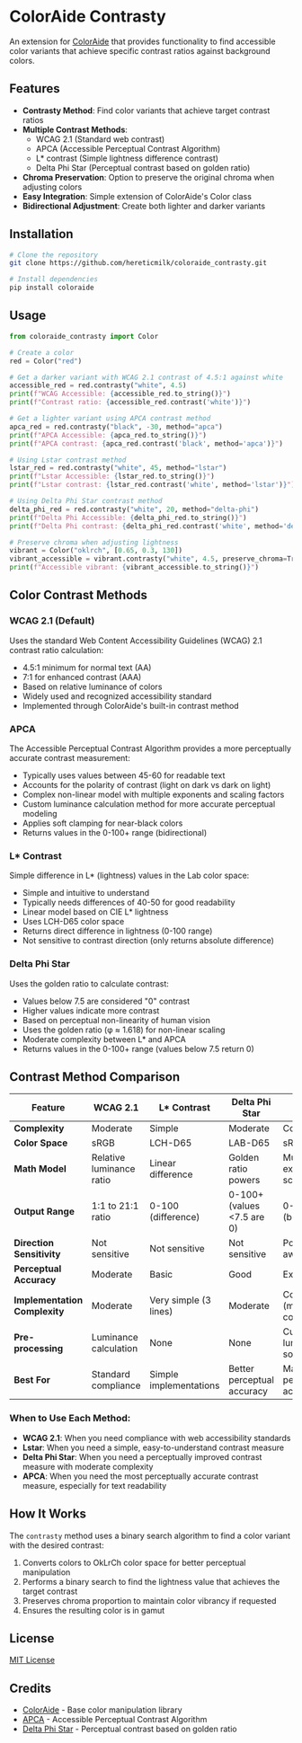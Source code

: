 # ColorAide Contrasty

An extension for [ColorAide](https://github.com/facelessuser/coloraide) that provides functionality to find accessible color variants that achieve specific contrast ratios against background colors.

## Features

- **Contrasty Method**: Find color variants that achieve target contrast ratios
- **Multiple Contrast Methods**:
  - WCAG 2.1 (Standard web contrast)
  - APCA (Accessible Perceptual Contrast Algorithm)
  - L* contrast (Simple lightness difference contrast)
  - Delta Phi Star (Perceptual contrast based on golden ratio)
- **Chroma Preservation**: Option to preserve the original chroma when adjusting colors
- **Easy Integration**: Simple extension of ColorAide's Color class
- **Bidirectional Adjustment**: Create both lighter and darker variants

## Installation

```bash
# Clone the repository
git clone https://github.com/hereticmilk/coloraide_contrasty.git

# Install dependencies
pip install coloraide
```

## Usage

```python
from coloraide_contrasty import Color

# Create a color
red = Color("red")

# Get a darker variant with WCAG 2.1 contrast of 4.5:1 against white
accessible_red = red.contrasty("white", 4.5)
print(f"WCAG Accessible: {accessible_red.to_string()}")
print(f"Contrast ratio: {accessible_red.contrast('white')}")

# Get a lighter variant using APCA contrast method
apca_red = red.contrasty("black", -30, method="apca")
print(f"APCA Accessible: {apca_red.to_string()}")
print(f"APCA contrast: {apca_red.contrast('black', method='apca')}")

# Using Lstar contrast method
lstar_red = red.contrasty("white", 45, method="lstar")
print(f"Lstar Accessible: {lstar_red.to_string()}")
print(f"Lstar contrast: {lstar_red.contrast('white', method='lstar')}")

# Using Delta Phi Star contrast method
delta_phi_red = red.contrasty("white", 20, method="delta-phi")
print(f"Delta Phi Accessible: {delta_phi_red.to_string()}")
print(f"Delta Phi contrast: {delta_phi_red.contrast('white', method='delta-phi')}")

# Preserve chroma when adjusting lightness
vibrant = Color("oklrch", [0.65, 0.3, 130])
vibrant_accessible = vibrant.contrasty("white", 4.5, preserve_chroma=True)
print(f"Accessible vibrant: {vibrant_accessible.to_string()}")
```

## Color Contrast Methods

### WCAG 2.1 (Default)
Uses the standard Web Content Accessibility Guidelines (WCAG) 2.1 contrast ratio calculation:
- 4.5:1 minimum for normal text (AA)
- 7:1 for enhanced contrast (AAA)
- Based on relative luminance of colors
- Widely used and recognized accessibility standard
- Implemented through ColorAide's built-in contrast method

### APCA
The Accessible Perceptual Contrast Algorithm provides a more perceptually accurate contrast measurement:
- Typically uses values between 45-60 for readable text
- Accounts for the polarity of contrast (light on dark vs dark on light)
- Complex non-linear model with multiple exponents and scaling factors
- Custom luminance calculation method for more accurate perceptual modeling
- Applies soft clamping for near-black colors
- Returns values in the 0-100+ range (bidirectional)

### L* Contrast
Simple difference in L* (lightness) values in the Lab color space:
- Simple and intuitive to understand
- Typically needs differences of 40-50 for good readability
- Linear model based on CIE L* lightness
- Uses LCH-D65 color space
- Returns direct difference in lightness (0-100 range)
- Not sensitive to contrast direction (only returns absolute difference)

### Delta Phi Star
Uses the golden ratio to calculate contrast:
- Values below 7.5 are considered "0" contrast
- Higher values indicate more contrast
- Based on perceptual non-linearity of human vision
- Uses the golden ratio (φ ≈ 1.618) for non-linear scaling
- Moderate complexity between L* and APCA
- Returns values in the 0-100+ range (values below 7.5 return 0)

## Contrast Method Comparison

| Feature | WCAG 2.1 | L* Contrast | Delta Phi Star | APCA |
|---------|----------|-------------|----------------|------|
| **Complexity** | Moderate | Simple | Moderate | Complex |
| **Color Space** | sRGB | LCH-D65 | LAB-D65 | sRGB |
| **Math Model** | Relative luminance ratio | Linear difference | Golden ratio powers | Multiple exponents & scaling |
| **Output Range** | 1:1 to 21:1 ratio | 0-100 (difference) | 0-100+ (values <7.5 are 0) | 0-100+ (bidirectional) |
| **Direction Sensitivity** | Not sensitive | Not sensitive | Not sensitive | Polarity-aware |
| **Perceptual Accuracy** | Moderate | Basic | Good | Excellent |
| **Implementation Complexity** | Moderate | Very simple (3 lines) | Moderate | Complex (many constants) |
| **Pre-processing** | Luminance calculation | None | None | Custom luminance, soft clamping |
| **Best For** | Standard compliance | Simple implementations | Better perceptual accuracy | Maximum perceptual accuracy |

### When to Use Each Method:

- **WCAG 2.1**: When you need compliance with web accessibility standards
- **Lstar**: When you need a simple, easy-to-understand contrast measure
- **Delta Phi Star**: When you need a perceptually improved contrast measure with moderate complexity
- **APCA**: When you need the most perceptually accurate contrast measure, especially for text readability

## How It Works

The `contrasty` method uses a binary search algorithm to find a color variant with the desired contrast:

1. Converts colors to OkLrCh color space for better perceptual manipulation
2. Performs a binary search to find the lightness value that achieves the target contrast
3. Preserves chroma proportion to maintain color vibrancy if requested
4. Ensures the resulting color is in gamut

## License

[MIT License](LICENSE)

## Credits

- [ColorAide](https://github.com/facelessuser/coloraide) - Base color manipulation library
- [APCA](https://github.com/Myndex/SAPC-APCA) - Accessible Perceptual Contrast Algorithm
- [Delta Phi Star](https://github.com/Myndex/deltaphistar) - Perceptual contrast based on golden ratio
